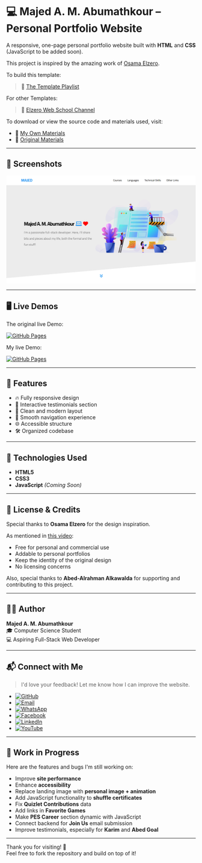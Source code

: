 # 💻 Majed A. M. Abumathkour – Personal Portfolio Website

A responsive, one-page personal portfolio website built with **HTML** and **CSS** (JavaScript to be added soon).

This project is inspired by the amazing work of [Osama Elzero](https://elzero.org/).

To build this template:

> 🔗 [The Template Playlist](#https://www.youtube.com/playlist?list=PLDoPjvoNmBAxuCSp2_-9LurPqRVwketnc)

For other Templates:

> 🔗 [Elzero Web School Channel](https://www.youtube.com/@ElzeroWebSchool)

To download or view the source code and materials used, visit:

- 🔗 [My Own Materials](https://github.com/Majed-Abumathkour/template-three)
- 📁 [Original Materials](https://github.com/ElzeroWebSchool/HTML_And_CSS_Template_Three)

---

## 📸 Screenshots

![Homepage Screenshot](images/homepage-screenshot.png)

---

## 🖥️ Live Demos

The original live Demo:

[![GitHub Pages](https://img.shields.io/badge/Hosted_on-GitHub_Pages-2c8ebb?style=flat-square)](https://elzerowebschool.github.io/HTML_And_CSS_Template_Three/)

My live Demo:

[![GitHub Pages](https://img.shields.io/badge/Hosted_on-GitHub_Pages-2c8ebb?style=flat-square)](https://majed-abumathkour.github.io/template-three/)

---

## 🚀 Features

- 🔥 Fully responsive design
- 💬 Interactive testimonials section
- 🎯 Clean and modern layout
- 🧭 Smooth navigation experience
- 🌐 Accessible structure
- 🛠️ Organized codebase

---

## 🧰 Technologies Used

- **HTML5**
- **CSS3**
- **JavaScript** _(Coming Soon)_

---

## 📄 License & Credits

Special thanks to **Osama Elzero** for the design inspiration.  

As mentioned in [this video](https://www.youtube.com/watch?reload=9&v=S2EYoJAItsM&list=PLDoPjvoNmBAxuCSp2_-9LurPqRVwketnc&index=34):
- Free for personal and commercial use
- Addable to personal portfolios
- Keep the identity of the original design
- No licensing concerns

Also, special thanks to **Abed-Alrahman Alkawalda** for supporting and contributing to this project.

---

## 👨‍💻 Author

**Majed A. M. Abumathkour**  
🎓 Computer Science Student  
💻 Aspiring Full-Stack Web Developer

---

## 📬 Connect with Me

> I'd love your feedback! Let me know how I can improve the website.

- [![GitHub](https://img.shields.io/badge/-GitHub-181717?style=flat&logo=github)](https://github.com/Majed-Abumathkour)
- [![Email](https://img.shields.io/badge/-Email-EA4335?style=flat&logo=gmail&logoColor=white)](mailto:majedabumathkour@gmail.com)
- [![WhatsApp](https://img.shields.io/badge/-WhatsApp-25D366?style=flat&logo=whatsapp&logoColor=white)](https://wa.me/+972567161279)
- [![Facebook](https://img.shields.io/badge/-Facebook-1877F2?style=flat&logo=facebook&logoColor=white)](https://www.facebook.com/profile.php?id=61558455970385)
- [![LinkedIn](https://img.shields.io/badge/-LinkedIn-0A66C2?style=flat&logo=linkedin&logoColor=white)](https://linkedin.com/in/majed-abumathkour-a3b494368)
- [![YouTube](https://img.shields.io/badge/-YouTube-FF0000?style=flat&logo=youtube&logoColor=white)](https://www.youtube.com/channel/UCfIAh_q1T7apI9VcHAac9Hw)

---

## 🚧 Work in Progress

Here are the features and bugs I'm still working on:

- Improve **site performance**
- Enhance **accessibility**
- Replace landing image with **personal image + animation**
- Add JavaScript functionality to **shuffle certificates**
- Fix **Quizlet Contributions** data
- Add links in **Favorite Games**
- Make **PES Career** section dynamic with JavaScript
- Connect backend for **Join Us** email submission
- Improve testimonials, especially for **Karim** and **Abed Goal**

---

Thank you for visiting! 🚀  
Feel free to fork the repository and build on top of it!
